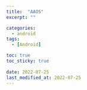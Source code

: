 ```yaml
---
title:  "AAOS"
excerpt: ""

categories:
  - android
tags:
  - [Android]

toc: true
toc_sticky: true
 
date: 2022-07-25
last_modified_at: 2022-07-25
---
```

